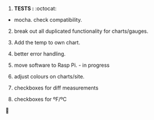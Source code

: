 1)  **TESTS :** :octocat:
  * mocha. check compatibility.

2) break out all duplicated functionality for charts/gauges.

3) Add the temp to own chart.

4) better error handling.

5) move software to Rasp Pi. - in progress

6) adjust colours on charts/site.

7) checkboxes for diff measurements

8) checkboxes for ºF/ºC

:rocket:
